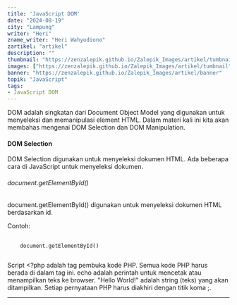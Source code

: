```yaml
---
title: 'JavaScript DOM'
date: "2024-08-19"
city: "Lampung"
writer: "Heri"
zname_writer: "Heri Wahyudiono"
zartikel: "artikel"
description: ""
thumbnail: "https://zenzalepik.github.io/Zalepik_Images/artikel/tumbnail"
images: ["https://zenzalepik.github.io/Zalepik_Images/artikel/tumbnail"]
banner: "https://zenzalepik.github.io/Zalepik_Images/artikel/banner"
topik: "JavaScript"
tags: 
- JavaScript DOM
---
```


DOM adalah singkatan dari Document Object Model yang digunakan untuk menyeleksi dan memanipulasi element HTML. Dalam materi kali ini kita akan membahas mengenai DOM Selection dan DOM Manipulation.

#### DOM Selection
DOM Selection digunakan untuk menyeleksi dokumen HTML. Ada beberapa cara di JavaScript untuk menyeleksi dokumen. 

###### document.getElementById()
document.getElementById() digunakan untuk menyeleksi dokumen HTML berdasarkan id.

Contoh:

<pre class="language-javascript">
  <code class="language-javascript">
    document.getElementById()
  </code>
</pre>

Script <?php adalah tag pembuka kode PHP. Semua kode PHP harus berada di dalam tag ini. echo adalah perintah untuk mencetak atau menampilkan teks ke browser. "Hello World!" adalah string (teks) yang akan ditampilkan.
Setiap pernyataan PHP harus diakhiri dengan titik koma ;.

<div class="zbarisbaru"></div>
<div class="zbarisbaru"></div>

---